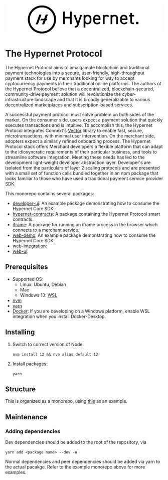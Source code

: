 
![alt](documentation/images/Hypernet_Logo.jpg)

# The Hypernet Protocol

The Hypernet Protocol aims to amalgamate blockchain and traditional payment technologies into a secure,
user-friendly, high-throughput payment stack for use by merchants looking for way to accept cyptocurrency
payments in their traditional online platforms. The authors of the Hypernet Protocol believe that a decentralized, 
blockchain-secured, community-drive payment solution will revolutionize the cyber-infrastructure landscape
and that it is broadly generalizable to various decentralized marketplaces and subscription-based services. 

A successful payment protocol must solve problem on both sides of the market. On the consumer side, users
expect a payment solution that quickly executes transactions and is intuitive. To accomplish this, the
Hypernet Protocol integrates Connext's [Vector](https://github.com/connext/vector) library to enable 
fast, secure, microtransactions, with minimal user intervention. On the merchant side, adopters expect 
a similarly refined onboarding process. The Hypernet Protocol stack offers Merchant developers a flexible 
platform that can adapt to the idiosyncratic requirements of their particular business, and tools to 
streamline software integration. Meeting these needs has led to the development light-weight developer 
abstraction layer. Developer's are isolated from the particulars of layer 2 scaling protocols and are 
presented with a small set of function calls bundled together in an npm package that looks familiar to 
those who have used a traditional payment service provider SDK.  

This monorepo contains several packages:  

- [developer-ui](packages/developer-ui): An example package demonstrating how to consume the Hypernet Core SDK. 
- [hypernet-contracts](packages/hypernet-contracts): A package containing the Hypernet Protocol smart contracts.
- [iframe](packages/iframe): A package for running an iframe process in the browser which connects to a merchant service.
- [web-demo](packages/web-demo): An example package demonstrating how to consume the Hypernet Core SDK.  
- [web-integration](packages/web-integrations): 
- [web-ui](packages/web-ui): 


## Prerequisites
 - Supported OS:
	- Linux: Ubuntu, Debian
	- Mac
	- Windows 10: [WSL](https://docs.microsoft.com/en-us/windows/wsl/install-win10)
 - [nvm](https://github.com/nvm-sh/nvm#install--update-script)
 - [yarn](https://classic.yarnpkg.com/en/docs/install/#debian-stable)
 - [Docker](https://www.docker.com/products/docker-desktop): If you are developing on a Windows platform, 
   enable WSL integration when you install Docker-Desktop.

## Installing
1) Switch to correct version of Node:

    `nvm install 12 && nvm alias default 12`

2) Install packages:

    `yarn`

## Structure
This is organized as a monorepo, using [this](https://github.com/wixplosives/sample-monorepo) as an example.

## Maintenance
### Adding dependencies
Dev dependencies should be added to the root of the repository, via 

`yarn add <package name> --dev -W`

Normal dependencies and peer dependencies should be added via yarn to the actual pacakge. Refer to the example monorepo above for more examples.